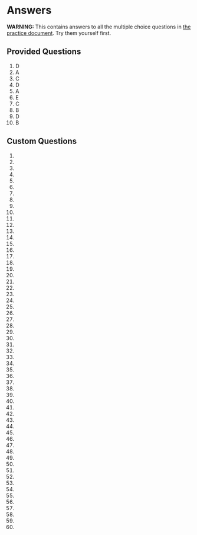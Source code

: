 # Answers

**WARNING:** This contains answers to all the multiple choice questions in [the practice document](./study.pdf).
Try them yourself first.

## Provided Questions


 1. D
 2. A
 3. C
 4. D
 5. A
 6. E
 7. C
 8. B
 9. D
10. B

## Custom Questions

 1.
 2.
 3.
 4.
 5.
 6.
 7.
 8.
 9.
10.
11.
12.
13.
14.
15.
16.
17.
18.
19.
20.
21.
22.
23.
24.
25.
26.
27.
28.
29.
30.
31.
32.
33.
34.
35.
36.
37.
38.
39.
40.
41.
42.
43.
44.
45.
46.
47.
48.
49.
50.
51.
52.
53.
54.
55.
56.
57.
58.
59.
60.
